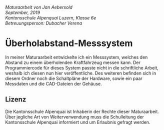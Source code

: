 *Maturaarbeit von Jan Aebersold \
September, 2019 \
Kantonsschule Alpenquai Luzern, Klasse 6e \
Betreuungsperson: Dubacher Verena*

# Überholabstand-Messsystem

In meiner Maturaarbeit entwickelte ich ein Messsystem, welches den Abstand zu einem überholenden Kraftfahrzeug messen kann.
Der Programmiercode für dieses System passte nicht in die schriftliche Arbeit, weshalb ich diesen nun hier veröffentliche.
Des weiteren befinden sich in diesem Ordner noch die Schaltpläne der Hardware, sowie ein paar Messdaten und die CAD-Dateien der Gehäuse.
## Lizenz
Die Kantonsschule Alpenquai ist Inhaberin der Rechte dieser Maturaarbeit. Über jegliche Art von Weiterverwendung muss die Schulleitung der Kantonsschule Alpenquai informiert und um Erlaubnis gefragt werden.
